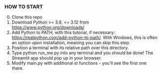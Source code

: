 ### HOW TO START ###
0. Clone this repo
1. Download Python >= 3.8, <= 3.12 from https://www.python.org/downloads/
2. Add Python to PATH, with this tutorial, if necessary: https://realpython.com/add-python-to-path/. With Windows, this is often an option upon installation, meaning you can skip this step.
3. Position a terminal with its relative path over this directory.
4. Type python run_me.py into any terminal and you should be done! The Streamlit app should pop up in your browser.
5. Modify main.py with additional st functions - you'll see the first one there.